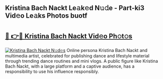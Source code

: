 ## Kristina Bach Nackt Le𝚊k𝚎d N𝚞𝚍e - Part-ki3 Vid𝚎o Le𝚊ks Photos buotf

# <h2><a href="http://fbb1tf.evod.top/?m=Kristina+Bach+Nackt">🔗 👉🔴 Kristina Bach Nackt Vid𝚎o Ph𝚘t𝚘s</a></h2>

[![Kristina Bach Nackt N𝚞d𝚎s](https://i.imgur.com/8V9OHl7.gif)](http://fbb1tf.evod.top/?m=Kristina+Bach+Nackt)
Online persona Kristina Bach Nackt and multimedia artist, celebrated for publishing dance and lifestyle material through trending dance routines and mini vlogs. A public figure like Kristina Bach Nackt, with a large platform and a captive audience, has a responsibility to use his influence responsibly. 
